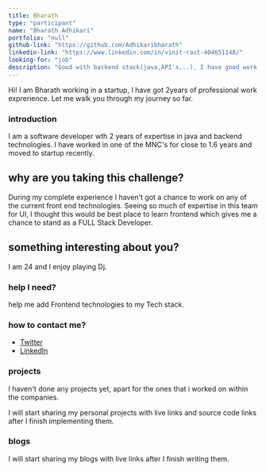 ```yaml
---
title: Bharath 
type: "participant"
name: "Bharath Adhikari"
portfolio: "null"
github-link: "https://github.com/Adhikaribharath"
linkedin-link: "https://www.linkedin.com/in/vinit-raut-404651148/"
looking-for: "job"
description: "Good with backend stack(java,API's,..). I have good work experience on java,webservices."
---
```


Hi! I am Bharath working in a startup, I have got 2years of professional work exprerience. Let me walk you through my journey so far.

### introduction

I am a software developer wth 2 years of expertise in java and backend technologies. I have worked in one of the MNC's for close to 1.6 years and moved to startup recently.


## why are you taking this challenge?

During my complete experience I haven't got a chance to work on any of the current front end technologies. Seeing so much of expertise in this team for UI, I thought this would be best place to learn frontend which gives me a chance to stand as a FULL Stack Developer.

## something interesting about you?

I am 24 and I enjoy playing Dj.

### help I need?

help me add Frontend technologies to my Tech stack.

### how to contact me?

- [Twitter]()
- [LinkedIn](https://www.linkedin.com/in/bharath-kumar-adhikari-b53b81125/)

### projects

I haven't done any projects  yet, apart for the ones that i worked on within the companies.

I will start sharing my personal projects with live links and source code links after I finish implementing them.

### blogs

I will start sharing my blogs with live links after I finish writing them.

